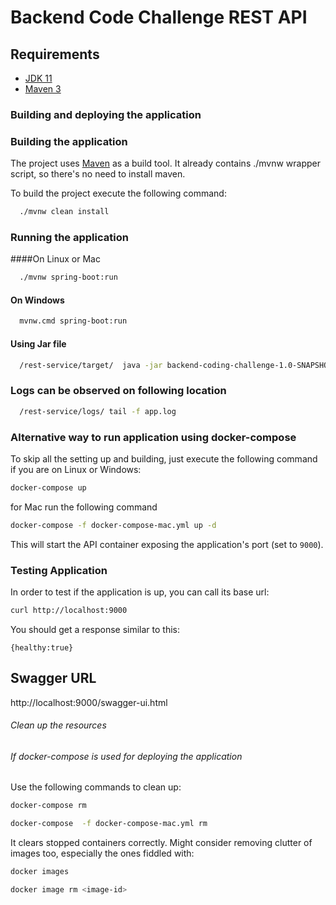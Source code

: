 # Backend Code Challenge REST API

## Requirements


- [JDK 11](http://www.oracle.com/technetwork/java/javase/downloads/jdk8-downloads-2133151.html)
- [Maven 3](https://maven.apache.org)


### Building and deploying the application

### Building the application

The project uses [Maven](https://maven.apache.org/) as a build tool. It already contains ./mvnw wrapper script, so there's no need to install maven.

To build the project execute the following command:

```bash
  ./mvnw clean install 
```

### Running the application 
####On Linux or Mac

```bash
  ./mvnw spring-boot:run
```
#### On Windows

```bash
  mvnw.cmd spring-boot:run
```
#### Using Jar file

```bash
  /rest-service/target/  java -jar backend-coding-challenge-1.0-SNAPSHOT.jar
```
### Logs can be observed on following location 

```bash
  /rest-service/logs/ tail -f app.log
```

### Alternative way to run application using docker-compose
To skip all the setting up and building, just execute the following command if you are on Linux or Windows:


```bash
docker-compose up
```

for Mac run the following command

```bash
docker-compose -f docker-compose-mac.yml up -d 
```


This will start the API container exposing the application's port
(set to `9000`).

### Testing Application
In order to test if the application is up, you can call its base url:

```bash
curl http://localhost:9000
```

You should get a response similar to this:

```
{healthy:true}
```



## Swagger URL
http://localhost:9000/swagger-ui.html

###### Clean up the resources
###### If docker-compose is used for deploying the application

Use the following commands to clean up:


```bash
docker-compose rm  
```

```bash
docker-compose  -f docker-compose-mac.yml rm
```

It clears stopped containers correctly. Might consider removing clutter of images too, especially the ones fiddled with:

```bash
docker images

docker image rm <image-id>
```

